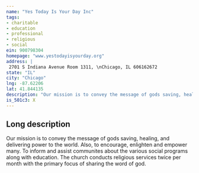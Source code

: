 ```yaml
---
name: "Yes Today Is Your Day Inc"
tags:
- charitable
- education
- professional
- religious
- social
ein: 900798304
homepage: "www.yestodayisyourday.org"
address: |
 2701 S Indiana Avenue Room 1311, \nChicago, IL 606162672
state: "IL"
city: "Chicago"
lng: -87.62206
lat: 41.844135
description: "Our mission is to convey the message of gods saving, healing, and delivering power to the world. Also, to encourage, enlighten and empower many. To inform and assist communites about the various social programs along"
is_501c3: X
---
```


## Long description

Our mission is to convey the message of gods saving, healing, and delivering power to the world. Also, to encourage, enlighten and empower many. To inform and assist communites about the various social programs along with education. The church conducts religious services twice per month with the primary focus of sharing the word of god. 
